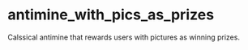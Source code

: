 # antimine_with_pics_as_prizes
Calssical antimine that rewards users with pictures as winning prizes.
